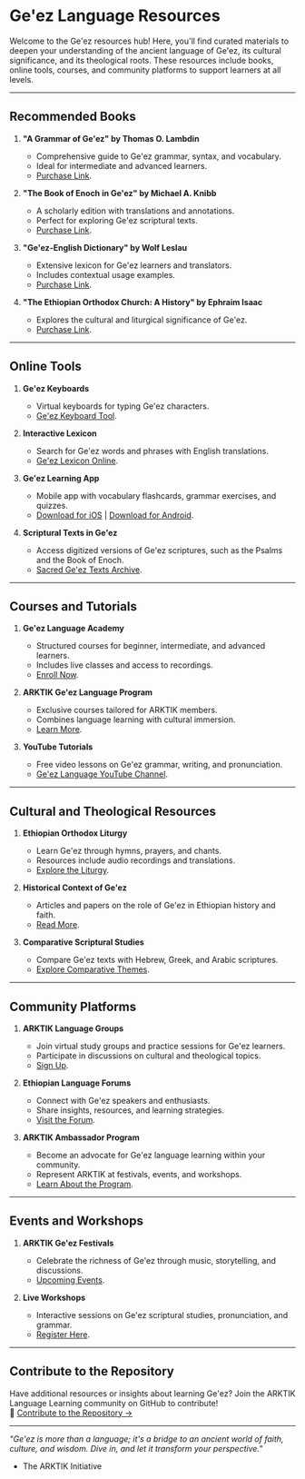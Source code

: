 # **Ge'ez Language Resources**

Welcome to the Ge'ez resources hub! Here, you'll find curated materials to deepen your understanding of the ancient language of Ge'ez, its cultural significance, and its theological roots. These resources include books, online tools, courses, and community platforms to support learners at all levels.

---

## **Recommended Books**
1. **"A Grammar of Ge'ez" by Thomas O. Lambdin**  
   - Comprehensive guide to Ge'ez grammar, syntax, and vocabulary.  
   - Ideal for intermediate and advanced learners.  
   - [Purchase Link](https://example.com).

2. **"The Book of Enoch in Ge'ez" by Michael A. Knibb**  
   - A scholarly edition with translations and annotations.  
   - Perfect for exploring Ge'ez scriptural texts.  
   - [Purchase Link](https://example.com).

3. **"Ge'ez-English Dictionary" by Wolf Leslau**  
   - Extensive lexicon for Ge'ez learners and translators.  
   - Includes contextual usage examples.  
   - [Purchase Link](https://example.com).

4. **"The Ethiopian Orthodox Church: A History" by Ephraim Isaac**  
   - Explores the cultural and liturgical significance of Ge'ez.  
   - [Purchase Link](https://example.com).

---

## **Online Tools**
1. **Ge'ez Keyboards**  
   - Virtual keyboards for typing Ge'ez characters.  
   - [Ge'ez Keyboard Tool](https://example.com).

2. **Interactive Lexicon**  
   - Search for Ge'ez words and phrases with English translations.  
   - [Ge'ez Lexicon Online](https://example.com).

3. **Ge'ez Learning App**  
   - Mobile app with vocabulary flashcards, grammar exercises, and quizzes.  
   - [Download for iOS](https://example.com) | [Download for Android](https://example.com).

4. **Scriptural Texts in Ge'ez**  
   - Access digitized versions of Ge'ez scriptures, such as the Psalms and the Book of Enoch.  
   - [Sacred Ge'ez Texts Archive](https://example.com).

---

## **Courses and Tutorials**
1. **Ge'ez Language Academy**  
   - Structured courses for beginner, intermediate, and advanced learners.  
   - Includes live classes and access to recordings.  
   - [Enroll Now](https://example.com).

2. **ARKTIK Ge'ez Language Program**  
   - Exclusive courses tailored for ARKTIK members.  
   - Combines language learning with cultural immersion.  
   - [Learn More](../../join_a_language_group.md).

3. **YouTube Tutorials**  
   - Free video lessons on Ge'ez grammar, writing, and pronunciation.  
   - [Ge'ez Language YouTube Channel](https://youtube.com).

---

## **Cultural and Theological Resources**
1. **Ethiopian Orthodox Liturgy**  
   - Learn Ge'ez through hymns, prayers, and chants.  
   - Resources include audio recordings and translations.  
   - [Explore the Liturgy](https://example.com).

2. **Historical Context of Ge'ez**  
   - Articles and papers on the role of Ge'ez in Ethiopian history and faith.  
   - [Read More](../../supplemental_materials/historical_context.md).

3. **Comparative Scriptural Studies**  
   - Compare Ge'ez texts with Hebrew, Greek, and Arabic scriptures.  
   - [Explore Comparative Themes](../../Codex/comparative_themes.md).

---

## **Community Platforms**
1. **ARKTIK Language Groups**  
   - Join virtual study groups and practice sessions for Ge'ez learners.  
   - Participate in discussions on cultural and theological topics.  
   - [Sign Up](../../join_a_language_group.md).

2. **Ethiopian Language Forums**  
   - Connect with Ge'ez speakers and enthusiasts.  
   - Share insights, resources, and learning strategies.  
   - [Visit the Forum](https://example.com).

3. **ARKTIK Ambassador Program**  
   - Become an advocate for Ge'ez language learning within your community.  
   - Represent ARKTIK at festivals, events, and workshops.  
   - [Learn About the Program](../../academy/ambassadors.md).

---

## **Events and Workshops**
1. **ARKTIK Ge'ez Festivals**  
   - Celebrate the richness of Ge'ez through music, storytelling, and discussions.  
   - [Upcoming Events](https://example.com).

2. **Live Workshops**  
   - Interactive sessions on Ge'ez scriptural studies, pronunciation, and grammar.  
   - [Register Here](https://example.com).

---

## **Contribute to the Repository**
Have additional resources or insights about learning Ge'ez? Join the ARKTIK Language Learning community on GitHub to contribute!  
📌 [Contribute to the Repository →](https://github.com/ARKTIK/Language_Learning)

---

*"Ge'ez is more than a language; it's a bridge to an ancient world of faith, culture, and wisdom. Dive in, and let it transform your perspective."*  
- The ARKTIK Initiative
